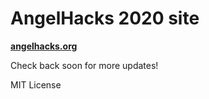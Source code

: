 # AngelHacks 2020 site

[**angelhacks.org**](https://angelhacks.org)

Check back soon for more updates!

MIT License
